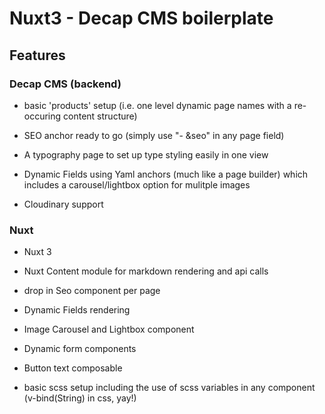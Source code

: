 # Nuxt3 - Decap CMS boilerplate

## Features

### Decap CMS (backend)

* basic 'products' setup (i.e. one level dynamic page names with a re-occuring content structure)

* SEO anchor ready to go (simply use "- &seo" in any page field)

* A typography page to set up type styling easily in one view

* Dynamic Fields using Yaml anchors (much like a page builder) which includes a carousel/lightbox option for mulitple images

* Cloudinary support


### Nuxt

* Nuxt 3  

* Nuxt Content module for markdown rendering and api calls 

* drop in Seo component per page

* Dynamic Fields rendering  

* Image Carousel and Lightbox component

* Dynamic form components

* Button text composable

* basic scss setup including the use of scss variables in any component (v-bind(String) in css, yay!)
